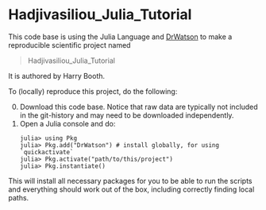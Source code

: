 # Hadjivasiliou_Julia_Tutorial

This code base is using the Julia Language and [DrWatson](https://juliadynamics.github.io/DrWatson.jl/stable/)
to make a reproducible scientific project named
> Hadjivasiliou_Julia_Tutorial

It is authored by Harry Booth.

To (locally) reproduce this project, do the following:

0. Download this code base. Notice that raw data are typically not included in the
   git-history and may need to be downloaded independently.
1. Open a Julia console and do:
   ```
   julia> using Pkg
   julia> Pkg.add("DrWatson") # install globally, for using `quickactivate`
   julia> Pkg.activate("path/to/this/project")
   julia> Pkg.instantiate()
   ```

This will install all necessary packages for you to be able to run the scripts and
everything should work out of the box, including correctly finding local paths.
